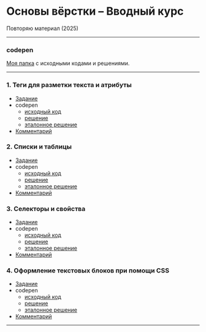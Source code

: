 # Основы вёрстки – Вводный курс
Повторяю материал (2025)

---
### codepen
[Моя папка](https://codepen.io/collection/eYNVGy) с исходными кодами и решениями.

---
### 1. Теги для разметки текста и атрибуты
- [Задание](/tags-1-task/)
- codepen
  - [исходный код](https://codepen.io/Oleg-Yanke/pen/KwKbVXe)
  - [решение](https://codepen.io/Oleg-Yanke/pen/PwoXZQj)
  - [эталонное решение](https://codepen.io/Oleg-Yanke/pen/gbbqxRv)
- [Комментарий](/tags-2-reference/)

### 2. Списки и таблицы
- [Задание](./lists-1-task/)
- codepen
  - [исходный код](https://codepen.io/Oleg-Yanke/pen/XJWoodP)
  - [решение](https://codepen.io/Oleg-Yanke/pen/XJWooKP)
  - [эталонное решение](https://codepen.io/Oleg-Yanke/pen/ZYYwJxE)
- [Комментарий](./lists-2-reference/)

### 3. Селекторы и свойства
- [Задание](./selectors-1-task/)
- codepen
  - [исходный код](https://codepen.io/Oleg-Yanke/pen/EaxMyVg)
  - [решение](https://codepen.io/Oleg-Yanke/pen/WbNmxxB)
  - [эталонное решение](https://codepen.io/Oleg-Yanke/pen/myyvMxX)
- [Комментарий](./selectors-2-reference/)

### 4. Оформление текстовых блоков при помощи CSS
- [Задание](./text-1-task/)
- codepen
  - [исходный код](https://codepen.io/Oleg-Yanke/pen/XJWGKaN)
  - [решение](https://codepen.io/Oleg-Yanke/pen/wBvOWqZ)
  - [эталонное решение](https://codepen.io/Oleg-Yanke/pen/qEEgXYR)
- [Комментарий](./text-2-reference/)

---